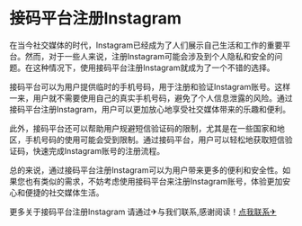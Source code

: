 # 接码平台注册Instagram

在当今社交媒体的时代，Instagram已经成为了人们展示自己生活和工作的重要平台。然而，对于一些人来说，注册Instagram可能会涉及到个人隐私和安全的问题。在这种情况下，使用接码平台注册Instagram就成为了一个不错的选择。

接码平台可以为用户提供临时的手机号码，用于注册和验证Instagram账号。这样一来，用户就不需要使用自己的真实手机号码，避免了个人信息泄露的风险。通过接码平台注册Instagram，用户可以更加放心地享受社交媒体带来的乐趣和便利。

此外，接码平台还可以帮助用户规避短信验证码的限制，尤其是在一些国家和地区，手机号码的使用可能会受到限制。通过接码平台，用户可以轻松地获取短信验证码，快速完成Instagram账号的注册流程。

总的来说，通过接码平台注册Instagram可以为用户带来更多的便利和安全性。如果您也有类似的需求，不妨考虑使用接码平台来注册Instagram账号，体验更加安心和便捷的社交媒体生活。

更多关于接码平台注册Instagram 请通过✈与我们联系,感谢阅读！[点我联系✈](https://file.G208.com)
